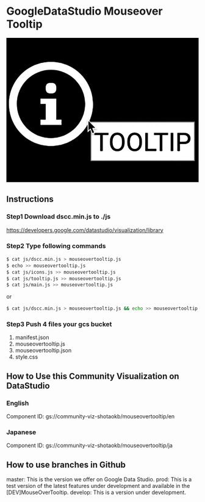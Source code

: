 # GoogleDataStudio Mouseover Tooltip

![Mouseover Tooltip Icon](https://raw.githubusercontent.com/shotaokb/MouseOverTooltip/master/mouseover_tooltip_icon.jpg)

## Instructions

### Step1 Download dscc.min.js to ./js
https://developers.google.com/datastudio/visualization/library

### Step2 Type following commands
```bash
$ cat js/dscc.min.js > mouseovertooltip.js
$ echo >> mouseovertooltip.js
$ cat js/icons.js >> mouseovertooltip.js
$ cat js/tooltip.js >> mouseovertooltip.js
$ cat js/main.js >> mouseovertooltip.js
```
or
```bash
$ cat js/dscc.min.js > mouseovertooltip.js && echo >> mouseovertooltip.js && cat js/icons.js >> mouseovertooltip.js && cat js/tooltip.js >> mouseovertooltip.js && cat js/main.js >> mouseovertooltip.js
```

### Step3 Push 4 files your gcs bucket
1. manifest.json
2. mouseovertooltip.js
3. mouseovertooltip.json
4. style.css

## How to Use this Community Visualization on DataStudio

### English
Component ID: gs://community-viz-shotaokb/mouseovertooltip/en

### Japanese
Component ID: gs://community-viz-shotaokb/mouseovertooltip/ja


## How to use branches in Github
master: This is the version we offer on Google Data Studio.
prod: This is a test version of the latest features under development and available in the [DEV]MouseOverTooltip.
develop: This is a version under development.
